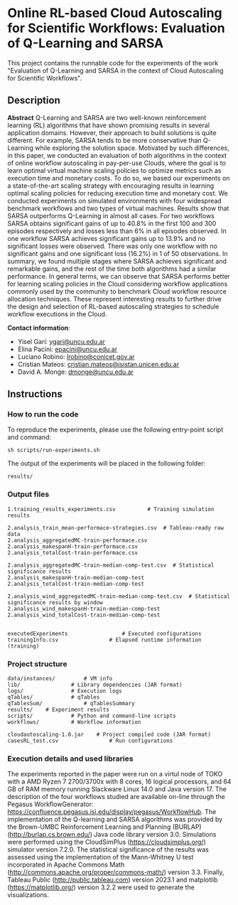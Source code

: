 # Online RL-based Cloud Autoscaling for Scientific Workflows: Evaluation of Q-Learning and SARSA
This project contains the runnable code for the experiments of the work "Evaluation of Q-Learning and SARSA in the context of Cloud Autoscaling for Scientific Workflows". 

## Description

**Abstract** Q-Learning and SARSA are two well-known reinforcement learning (RL) algorithms that have shown promising results in several application domains. However, their approach to build solutions is quite different. For example, SARSA tends to be more conservative than Q-Learning while exploring the solution space. Motivated by such differences, in this paper, we conducted an evaluation of both algorithms in the
context of online workflow autoscaling in pay-per-use Clouds, where the goal is to learn optimal virtual machine scaling policies to optimize metrics such as execution time and monetary costs. To do so, we based our experiments on a state-of-the-art scaling strategy with encouraging results in learning optimal scaling policies for reducing execution time and monetary cost. We conducted experiments on simulated environments with four widespread benchmark workflows and two types of virtual machines. Results show that SARSA outperforms Q-Learning in almost all cases. For two workflows SARSA obtains significant gains of up to 40.8% in the first 100 and 300 episodes respectively and losses less than 6% in all episodes
observed. In one workflow SARSA achieves significant gains up to 13.9% and no significant losses were observed. There was only one workflow with no significant gains and one significant loss (16.2%) in 1 of 50 observations. In summary, we found multiple stages where SARSA achieves significant and remarkable gains, and the rest of the time both algorithms had a similar performance. In general terms, we can observe that SARSA performs better for learning scaling policies in the Cloud considering workflow applications commonly used by the community to benchmark Cloud workflow resource allocation techniques. These represent interesting results to further drive the design and selection of RL-based autoscaling strategies to
schedule workflow executions in the Cloud.


**Contact information**:
 - Yisel Garí: ygari@uncu.edu.ar
 - Elina Pacini: epacini@uncu.edu.ar
 - Luciano Robino: lrobino@conicet.gov.ar
 - Cristian Mateos: cristian.mateos@isistan.unicen.edu.ar
 - David A. Monge: dmonge@uncu.edu.ar

## Instructions

### How to run the code

To reproduce the experiments, please use the following entry-point script and command:

```shell
sh scripts/run-experiments.sh
```

The output of the experiments will be placed in the following folder:

```text
results/
```
### Output files

```text
1.training_results_experiments.csv  		# Training simulation results

2.analysis_train_mean-performace-strategies.csv  # Tableau-ready raw data
2.analysis_aggregatedMC-train-performace.csv
2.analysis_makespanH-train-performace.csv
2.analysis_totalCost-train-performace.csv

2.analysis_aggregatedMC-train-median-comp-test.csv 	# Statistical significance results
2.analysis_makespanH-train-median-comp-test         
2.analysis_totalCost-train-median-comp-test

2.analysis_wind_aggregatedMC-train-median-comp-test.csv  # Statistical significance results by window
2.analysis_wind_makespanH-train-median-comp-test         
2.analysis_wind_totalCost-train-median-comp-test
 

executedExperiments 				# Executed configurations
trainingInfo.csv 				# Elapsed runtime information (training)
```

### Project structure

```text
data/instances/ 		# VM info
lib/ 				# Library dependencies (JAR format)
logs/ 				# Execution logs
qTables/ 			# qTables
qTablesSum/ 			# qTablesSummary
results/ 	# Experiment results
scripts/ 			# Python and command-line scripts
workflows/ 			# Workflow information

cloudautoscaling-1.0.jar 	# Project compiled code (JAR format)
casesRL_test.csv				# Run configurations
```

### Execution details and used libraries

The experiments reported in the paper were run on a virtul node of TOKO with a AMD Ryzen 7 2700/3700x with 8 cores, 16 logical processors, and 64 GB of RAM memory running Slackware Linux 14.0 and Java version 17.
The description of the four workflows studied are available on-line through the Pegasus WorkflowGenerator: https://confluence.pegasus.isi.edu/display/pegasus/WorkflowHub. 
The implementation of the Q-learning and SARSA algorithms was provided by the Brown-UMBC Reinforcement Learning and Planning (BURLAP) (http://burlap.cs.brown.edu/) Java code library version 3.0. 
Simulations were performed using the CloudSimPlus (https://cloudsimplus.org/) simulator version 7.2.0. 
The statistical significance of the results was assessed using the implementation of the Mann-Whitney U test incorporated in Apache Commons Math (http://commons.apache.org/proper/commons-math/) version 3.3. 
Finally, Tableau Public (http://public.tableau.com) version 2023.1 and matplotlib (https://matplotlib.org/) version 3.2.2 were used to generate the visualizations.

